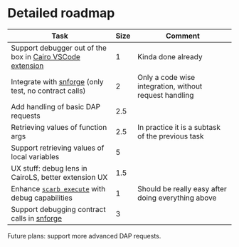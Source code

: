 # Detailed roadmap

| Task                                                                                                                              | Size | Comment                                                |
|-----------------------------------------------------------------------------------------------------------------------------------|------|--------------------------------------------------------|
| Support debugger out of the box in [Cairo VSCode extension](https://marketplace.visualstudio.com/items?itemName=starkware.cairo1) | 1    | Kinda done already                                     |
| Integrate with [snforge](https://foundry-rs.github.io/starknet-foundry/) (only test, no contract calls)                           | 2    | Only a code wise integration, without request handling |
| Add handling of basic DAP requests                                                                                                | 2.5  |                                                        |
| Retrieving values of function args                                                                                                | 2.5  | In practice it is a subtask of the previous task       |
| Support retrieving values of local variables                                                                                      | 5    |                                                        |
| UX stuff: debug lens in CairoLS, better extension UX                                                                              | 1.5  |                                                        |
| Enhance [`scarb execute`](https://docs.swmansion.com/scarb/docs/extensions/execute.html) with debug capabilities                  | 1    | Should be really easy after doing everything above     |
| Support debugging contract calls in [snforge](https://foundry-rs.github.io/starknet-foundry/)                                     | 3    |                                                        |

Future plans: support more advanced DAP requests.
